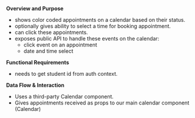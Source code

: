 **Overview and Purpose**

- shows color coded appointments on a calendar based on their status.
- optionally gives ability to select a time for booking appointment.
- can click these appointments.
- exposes public API to handle these events on the calendar:
  - click event on an appointment
  - date and time select

**Functional Requirements**

- needs to get student id from auth context.

**Data Flow & Interaction**

- Uses a third-party Calendar component.
- Gives appointments received as props to our main calendar component (Calendar)
